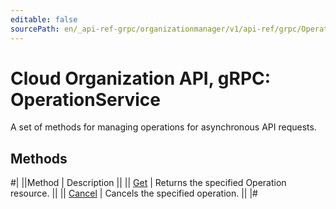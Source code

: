 ```yaml
---
editable: false
sourcePath: en/_api-ref-grpc/organizationmanager/v1/api-ref/grpc/Operation/index.md
---
```


# Cloud Organization API, gRPC: OperationService

A set of methods for managing operations for asynchronous API requests.

## Methods

#|
||Method | Description ||
|| [Get](get.md) | Returns the specified Operation resource. ||
|| [Cancel](cancel.md) | Cancels the specified operation. ||
|#